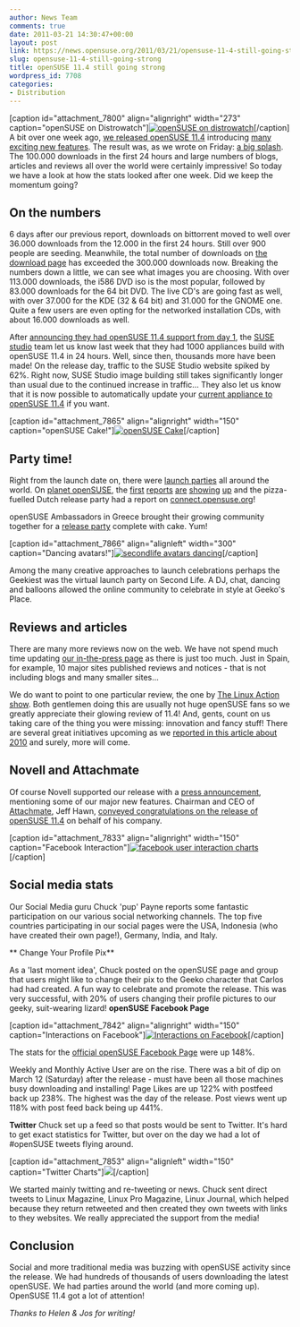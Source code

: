 ```yaml
---
author: News Team
comments: true
date: 2011-03-21 14:30:47+00:00
layout: post
link: https://news.opensuse.org/2011/03/21/opensuse-11-4-still-going-strong/
slug: opensuse-11-4-still-going-strong
title: openSUSE 11.4 still going strong
wordpress_id: 7708
categories:
- Distribution
---
```


[caption id="attachment_7800" align="alignright" width="273" caption="openSUSE on Distrowatch"][![openSUSE on distrowatch](/wp-content/uploads/2011/03/distrowatch2.gif)](//news.opensuse.org/2011/03/21/opensuse-11-4-still-going-strong/distrowatch2/)[/caption]
A bit over one week ago, [we released openSUSE 11.4](//news.opensuse.org/2011/03/10/opensuse-11-4/) introducing [many exciting new features](//en.opensuse.org/Product_highlights). The result was, as we wrote on Friday: [a big splash](//news.opensuse.org/2011/03/12/opensuse-11-4-made-a-splash/). The 100.000 downloads in the first 24 hours and large numbers of blogs, articles and reviews all over the world were certainly impressive! So today we have a look at how the stats looked after one week. Did we keep the momentum going?<!-- more -->




## On the numbers


6 days after our previous report, downloads on bittorrent moved to well over 36.000 downloads from the 12.000 in the first 24 hours. Still over 900 people are seeding. Meanwhile, the total number of downloads on [the download page](//software.opensuse.org/114/en) has exceeded the 300.000 downloads now.
Breaking the numbers down a little, we can see what images you are choosing. With over 113.000 downloads, the i586 DVD iso is the most popular, followed by 83.000 downloads for the 64 bit DVD. The live CD's are going fast as well, with over 37.000 for the KDE (32 & 64 bit) and 31.000 for the GNOME one. Quite a few users are even opting for the networked installation CDs, with about 16.000 downloads as well.

After [announcing they had openSUSE 11.4 support from day 1](//blog.susestudio.com/2011/03/opensuse-114-support.html), the [SUSE studio](//susestudio.com) team let us know last week that they had 1000 appliances build with openSUSE 11.4 in 24 hours. Well, since then, thousands more have been made! On the release day, traffic to the SUSE Studio website spiked by 62%. Right now, SUSE Studio image building still takes significantly longer than usual due to the continued increase in traffic... They also let us know that it is now possible to automatically update your [current appliance to openSUSE 11.4](//blog.susestudio.com/2011/03/upgrade-your-older-appliances-to.html) if you want.

[caption id="attachment_7865" align="alignright" width="150" caption="openSUSE Cake!"][![openSUSE Cake](/wp-content/uploads/2011/03/opensuse-cake.jpg)](/wp-content/uploads/2011/03/opensuse-cake.jpg)[/caption]


## Party time!


Right from the launch date on, there were [launch parties](//en.opensuse.org/openSUSE:Launch_parties_11.4) all around the world. On [planet openSUSE](//planet.opensuse.org), the [first](//www.myopensuse.hu/node/113) [reports](//thefreecountry.wordpress.com/2011/03/18/release-party-opensuse-11-4/) [are](//anditosan.blogspot.com/2011/03/opensuse-release-party-provo-ut.html) [showing](//www.digitalflow.de/blog/2011/03/opensuse-11-4/) [up](//www.bryen.com/opensuse-11-4-arrives-in-san-diego/) and the pizza-fuelled Dutch release party had a report on [connect.opensuse.org](https://connect.opensuse.org/mod/groups/topicposts.php?topic=12641&group_guid=12548)!

openSUSE Ambassadors in Greece brought their growing community together for a [release party](//opensuseambassadors.blogspot.com/2011/03/opensuse-114-release-party-next-day.html) complete with cake. Yum!

[caption id="attachment_7866" align="alignleft" width="300" caption="Dancing avatars!"][![secondlife avatars dancing](/wp-content/uploads/2011/03/secondlife-dancing.jpg)](/wp-content/uploads/2011/03/secondlife-dancing.jpg)[/caption]

Among the many creative approaches to launch celebrations perhaps the Geekiest was the virtual launch party on Second Life. A DJ, chat, dancing and balloons allowed the online community to celebrate in style at Geeko's Place.





## Reviews and articles


There are many more reviews now on the web. We have not spend much time updating [our in-the-press page](//en.opensuse.org/In_the_press) as there is just too much. Just in Spain, for example, 10 major sites published reviews and notices - that is not including blogs and many smaller sites...

We do want to point to one particular review, the one by [The Linux Action show](//www.jupiterbroadcasting.com/?p=6068). Both gentlemen doing this are usually not huge openSUSE fans so we greatly appreciate their glowing review of 11.4! And, gents, count on us taking care of the thing you were missing: innovation and fancy stuff! There are several great initiatives upcoming as we [reported in this article about 2010](//news.opensuse.org/2011/01/03/opensuse-finished-2010-big/) and surely, more will come.


## Novell and Attachmate


Of course Novell supported our release with a [press announcement](//www.novell.com/news/press/2011/3/opensuse-114-now-available-with-first-stable-release-of-libreoffice.html), mentioning some of our major new features. Chairman and CEO of [Attachmate](//www.attachmate.com/), Jeff Hawn, [conveyed congratulations on the release of openSUSE 11.4](//www.attachmate.com/Press/PressReleases/congratulations-openSUSE-project.htm) on behalf of his company.

[caption id="attachment_7833" align="alignright" width="150" caption="Facebook Interaction"][![facebook user interaction charts](/wp-content/uploads/2011/03/user_part1_facebook1.png)](/wp-content/uploads/2011/03/user_part1_facebook1.png)[/caption]


## Social media stats


Our Social Media guru Chuck 'pup' Payne reports some fantastic participation on our various social networking channels. The top five countries participating in our social pages were the USA, Indonesia (who have created their own page!), Germany, India, and Italy.

** Change Your Profile Pix**

As a 'last moment idea', Chuck posted on the openSUSE page and group that users might like to change their pix to the Geeko character that Carlos had had created. A fun way to celebrate and promote the release. This was very successful, with 20% of users changing their profile pictures to our geeky, suit-wearing lizard!
**openSUSE Facebook Page**

[caption id="attachment_7842" align="alignright" width="150" caption="Interactions on Facebook"][![Interactions on Facebook](/wp-content/uploads/2011/03/interaction_march_facebook2.png)](/wp-content/uploads/2011/03/interaction_march_facebook2.png)[/caption]

The stats for the [official  openSUSE Facebook Page](//www.facebook.com/home.php?ref=home#!/pages/openSUSE/45393742283) were up 148%.

Weekly and Monthly Active User are on the rise. There was a bit of dip on March 12 (Saturday) after the release - must have been all those machines busy downloading and installing! Page Likes are up 122% with postfeed back up 238%. The highest was the day of the release.  Post views went up 118% with post feed back being up 441%.

**Twitter**
Chuck set up a feed so that posts would be sent to Twitter. It's hard to get exact statistics for Twitter, but over on the day we had a lot of #openSUSE tweets flying around.

[caption id="attachment_7853" align="alignleft" width="150" caption="Twitter Charts"][![](/wp-content/uploads/2011/03/opensuse-twitter-march1.png)](/wp-content/uploads/2011/03/opensuse-twitter-march1.png)[/caption]

We started mainly twitting and re-tweeting or news. Chuck sent direct tweets to Linux Magazine, Linux Pro Magazine, Linux Journal, which helped because they return retweeted and then created they own tweets with links to they websites. We really appreciated the support from the media!



## Conclusion


Social and more traditional media was buzzing with openSUSE activity since the release. We had hundreds of thousands of users downloading the latest openSUSE. We had parties around the world (and more coming up). OpenSUSE 11.4 got a lot of attention!

_Thanks to Helen & Jos for writing!_
